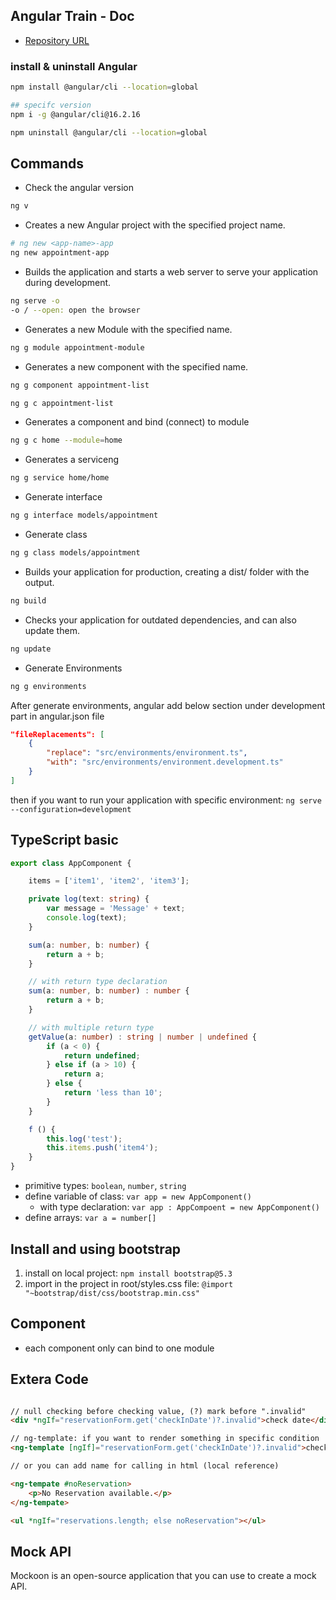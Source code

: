 ## Angular Train - Doc

- [Repository URL](https://github.com/JannickLeismann/angular-course-appointment-app)

### install & uninstall Angular
```bash
npm install @angular/cli --location=global

## specifc version
npm i -g @angular/cli@16.2.16

npm uninstall @angular/cli --location=global
```

## Commands
- Check the angular version
```bash
ng v
```
- Creates a new Angular project with the specified project name.
```bash
# ng new <app-name>-app
ng new appointment-app
```
- Builds the application and starts a web server to serve your application during development.
```bash
ng serve -o
-o / --open: open the browser
```

- Generates a new Module with the specified name.
```bash
ng g module appointment-module
```

- Generates a new component with the specified name.
```bash
ng g component appointment-list

ng g c appointment-list
```

- Generates a component and bind (connect) to module
```bash
ng g c home --module=home 
```

- Generates a serviceng
```bash
ng g service home/home  
```


- Generate interface
```bash
ng g interface models/appointment
```

- Generate class
```bash
ng g class models/appointment
```

- Builds your application for production, creating a dist/ folder with the output.
```bash
ng build
```

- Checks your application for outdated dependencies, and can also update them.
```bash
ng update
```

- Generate Environments
```bash
ng g environments
```
After generate environments, angular add below section under development part in angular.json file
```json
"fileReplacements": [
    {
        "replace": "src/environments/environment.ts",
        "with": "src/environments/environment.development.ts"
    }
]
```
then if you want to run your application with specific environment: `ng serve --configuration=development`

## TypeScript basic
```ts
export class AppComponent {

    items = ['item1', 'item2', 'item3'];

    private log(text: string) {
        var message = 'Message' + text;
        console.log(text);
    }

    sum(a: number, b: number) {
        return a + b;
    }

    // with return type declaration
    sum(a: number, b: number) : number {
        return a + b;
    }

    // with multiple return type
    getValue(a: number) : string | number | undefined {
        if (a < 0) {
            return undefined;
        } else if (a > 10) {
            return a;
        } else {
            return 'less than 10';
        }
    }

    f () {
        this.log('test');
        this.items.push('item4');
    }
}
```
- primitive types: `boolean`, `number`, `string`
- define variable of class: `var app = new AppComponent()`
    - with type declaration: `var app : AppCompoent = new AppComponent()`
- define arrays: `var a = number[]`

## Install and using bootstrap
1. install on local project: `npm install bootstrap@5.3`
2. import in the project in root/styles.css file: `@import "~bootstrap/dist/css/bootstrap.min.css"`

## Component
- each component only can bind to one module

## Extera Code
```html

// null checking before checking value, (?) mark before ".invalid"
<div *ngIf="reservationForm.get('checkInDate')?.invalid">check date</div>

// ng-template: if you want to render something in specific condition
<ng-template [ngIf]="reservationForm.get('checkInDate')?.invalid">check date</ng-template>

// or you can add name for calling in html (local reference)

<ng-tempate #noReservation>
    <p>No Reservation available.</p>
</ng-tempate>

<ul *ngIf="reservations.length; else noReservation"></ul>

```

## Mock API
Mockoon is an open-source application that you can use to create a mock API.